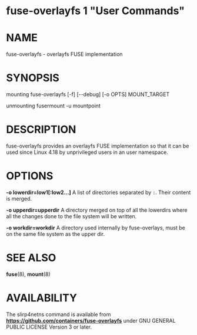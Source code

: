 fuse-overlayfs 1 "User Commands"
==================================================

# NAME

fuse-overlayfs - overlayfs FUSE implementation

# SYNOPSIS

mounting
    fuse-overlayfs [-f] [--debug] [-o OPTS] MOUNT_TARGET

unmounting
    fusermount -u mountpoint

# DESCRIPTION

fuse-overlayfs provides an overlayfs FUSE implementation so that it
can be used since Linux 4.18 by unprivileged users in an user
namespace.

# OPTIONS

**-o lowerdir=low1[:low2...]**
A list of directories separated by `:`.  Their content is merged.

**-o upperdir=upperdir**
A directory merged on top of all the lowerdirs where all the changes
done to the file system will be written.

**-o workdir=workdir**
A directory used internally by fuse-overlays, must be on the same file
system as the upper dir.

# SEE ALSO

**fuse**(8), **mount**(8)

# AVAILABILITY

The slirp4netns command is available from
**https://github.com/containers/fuse-overlayfs** under GNU GENERAL PUBLIC LICENSE Version 3 or later.
